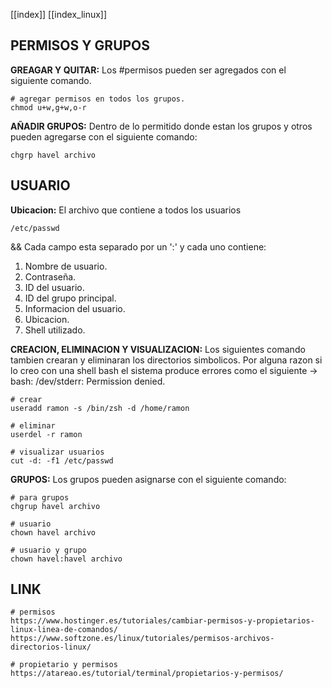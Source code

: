 [[index]]
[[index_linux]]

## PERMISOS Y GRUPOS

**GREAGAR Y QUITAR:**
	Los #permisos pueden ser agregados con el siguiente comando.
```
# agregar permisos en todos los grupos.
chmod u+w,g+w,o-r
```

**AÑADIR GRUPOS:**
	Dentro de lo permitido donde estan los grupos y otros pueden agregarse con el siguiente comando:
```
chgrp havel archivo
``` 



## USUARIO

**Ubicacion:**
	El archivo que contiene a todos los usuarios
```
/etc/passwd
```
&&
	Cada campo esta separado por un ':' y cada uno contiene:
1. Nombre de usuario.
2. Contraseña.
3. ID del usuario.
4. ID del grupo principal.
5. Informacion del usuario.
6. Ubicacion.
7. Shell utilizado.

**CREACION, ELIMINACION Y VISUALIZACION:**
	Los siguientes comando tambien crearan y eliminaran los directorios simbolicos.
	Por alguna razon si lo creo con una shell bash el sistema produce errores como el siguiente -> bash: /dev/stderr: Permission denied.
```
# crear
useradd ramon -s /bin/zsh -d /home/ramon

# eliminar
userdel -r ramon

# visualizar usuarios
cut -d: -f1 /etc/passwd
```

**GRUPOS:**
	Los grupos pueden asignarse con el siguiente comando:
```
# para grupos
chgrup havel archivo

# usuario
chown havel archivo

# usuario y grupo
chown havel:havel archivo
```






## LINK

```
# permisos
https://www.hostinger.es/tutoriales/cambiar-permisos-y-propietarios-linux-linea-de-comandos/
https://www.softzone.es/linux/tutoriales/permisos-archivos-directorios-linux/

# propietario y permisos
https://atareao.es/tutorial/terminal/propietarios-y-permisos/

```
